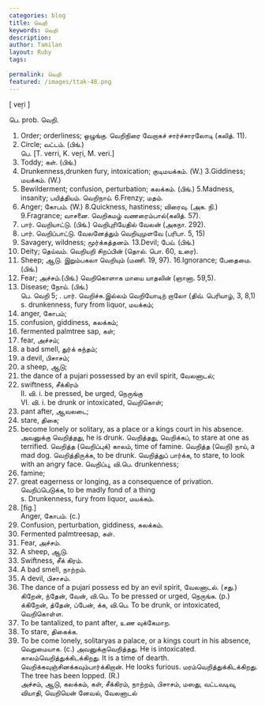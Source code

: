 ```yaml
---
categories: blog
title: வெறி
keywords: வெறி
description: 
author: Tamilan
layout: Ruby
tags: 
 
permalink: வெறி
featured: /images/ttak-48.png
---
```

  
[ veṟi ]  
  
பெ. prob. வெறி.   
1. Order; orderliness; ஒழுங்கு. வெறிநிரை வேறாகச் சார்ச்சாரலோடி (கலித். 11).   
2. Circle; வட்டம். (பிங்.)  
பெ. [T. verri, K. veṟi, M. veri.]  
1. Toddy; கள். (பிங்.)   
2. Drunkenness,drunken fury, intoxication; குடிமயக்கம். (W.) 3.Giddiness; மயக்கம். (W.)   
4. Bewilderment; confusion, perturbation; கலக்கம். (பிங்.) 5.Madness, insanity; பயித்தியம். வெறிநாய். 6.Frenzy; மதம்.   
7. Anger; கோபம். (W.) 8.Quickness, hastiness; விரைவு. (அக. நி.) 9.Fragrance; வாசனை. வெறிகமழ் வணரைம்பால்(கலித். 57).   
10. பார். வெறியாட்டு. (பிங்.) வெறிபுரியேதில் வேலன் (அகநா. 292).   
11. பார். வெறிப்பாட்டு. வேலனேத்தும் வெறியுமுளவே (பரிபா. 5, 15)  
12. Savagery, wildness; மூர்க்கத்தனம். 13.Devil; பேய். (பிங்.)   
14. Deity; தெய்வம். வெறியறி சிறப்பின் (தொல். பொ. 60, உரை).   
15. Sheep; ஆடு. இறும்பகலா வெறியும் (மணி. 19, 97). 16.Ignorance; பேதைமை. (பிங்.)   
17. Fear; அச்சம்.(பிங்.) வெறிகொளாக மாயை யாதலின் (ஞானா. 59,5).   
18. Disease; நோய். (பிங்.)  
பெ. வெறி 5; . பார். வெறிச்சு.இல்லம் வெறியோடிற் றாலோ (திவ். பெரியாழ், 3, 8,1)  
s. drunkenness, fury from liquor, மயக்கம்;   
2. anger, கோபம்;   
3. confusion, giddiness, கலக்கம்;   
4. fermented palmtree sap, கள்;   
5. fear, அச்சம்;   
6. a bad smell, துர்க் கந்தம்;   
7. a devil, பிசாசம்;   
8. a sheep, ஆடு;   
9. the dance of a pujari possessed by an evil spirit, வேலனாடல்;   
1. swiftness, சீக்கிரம்  
II. வி. i. be pressed, be urged, நெருங்கு  
VI. வி. i. be drunk or intoxicated, வெறிகொள்;   
2. pant after, ஆவலடை;   
3. stare, திகை;   
4. become lonely or solitary, as a place or a kings court in his absence. அவனுக்கு வெறித்தது, he is drunk. வெறித்தது, வெறிக்கப், to stare at one as terrified. வெறித்த (வெறிப்புக்) காலம், time of famine. வெறித்த (வெறி) நாய், a mad dog. வெறித்திருக்க, to be drunk. வெறித்துப் பார்க்க, to stare, to look with an angry face. வெறிப்பு, வி.பெ. drunkenness;   
2. famine;   
3. great eagerness or longing, as a consequence of privation. வெறிப்பெடுக்க, to be madly fond of a thing  
s. Drunkenness, fury from liquor, மயக்கம்.   
2. [fig.]  
Anger, கோபம். (c.)   
3. Confusion, perturbation, giddiness, கலக்கம்.   
4. Fermented palmtreesap, கள்.   
5. Fear, அச்சம்.   
6. A sheep, ஆடு.   
7. Swiftness, சீக் கிரம்.   
8. A bad smell, நாற்றம்.   
9. A devil, பிசாசம்.   
1. The dance of a pujari possess ed by an evil spirit, வேலனாடல். (சது.)  
கிறேன், ந்தேன், வேன், வி.பெ. To be pressed or urged, நெருங்க. (p.)  
க்கிறேன், த்தேன், ப்பேன், க்க, வி.பெ. To be drunk, or intoxicated, வெறிகொள்ள.   
2. To be tantalized, to pant after, உண வுக்கேமாற.   
3. To stare, திகைக்க.   
4. To be come lonely, solitaryas a palace, or a kings court in his absence, வெறுமையாக. (c.) அவனுக்குவெறித்தது. He is intoxicated. காலம்வெறித்துக்கிடக்கிறது. It is a time of dearth. வெறிக்கவுஞ்சினக்கவும்பார்க்கிறான். He looks furious. மரம்வெறித்துக்கிடக்கிறது. The tree has been lopped. (R.)  
அச்சம், ஆடு, கலக்கம், கள், சீக்கிரம், நாற்றம், பிசாசம், மஸது, வட்டவடிவு, வியாதி, வெறியென் னேவல், வேலனாடல்